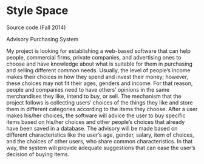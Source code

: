 # Style Space
Source code (Fall 2014)

Advisory Purchasing System

My project is looking for establishing a web-based software that can help people, commercial firms, private companies, and advertising ones to choose and have knowledge about what is suitable for them in purchasing and selling different common needs. Usually, the level of people’s income makes their choices in how they spend and invest their money; however, these choices may not fit their ages, genders and income. For that reason, people and companies need to have others’ opinions in the same merchandises they like, intend to buy, or sell. The mechanism that the project follows is collecting users’ choices of the things they like and store them in different categories according to the items they choose. After a user makes his/her choices, the software will advice the user to buy specific items based on his/her choices and other people’s choices that already have been saved in a database. The advisory will be made based on different characteristics like the user’s age, gender, salary, item of choices, and the choices of other users, who share common characteristics. In that way, the system will provide adequate suggestions that can ease the user’s decision of buying items.
